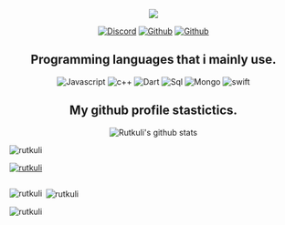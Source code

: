 <p align="center">
  <a href="https://rustylake.xyz">
    <img src="https://i.imgur.com/M2Uhzyn.png"></a>
</p>
<p align="center">
    <a href="https://discordapp.com/users/749998774566387742">
   <img alt="Discord" src="https://img.shields.io/badge/Discord-Rutkuli%234866-7289DA?style=for-the-badge&logo=discord&logoColor=7289DA&logoWidth=20&labelColor=000'"></a>  
  <a href="https://github.com/rutkuli">
   <img alt="Github" src="https://img.shields.io/github/followers/Rutkuli?color=1DA1F2&logo=github&label=Followers&style=for-the-badge"></a>   
   <a href="https://rutkuli.is-a.dev/">
   <img alt="Github" src="https://img.shields.io/website?label=rutkuli.is-a.dev&style=for-the-badge&url=https://rutkuli.is-a.dev/"></a> 
</p>


<h2 align="center">Programming languages that i mainly use.</h2>
<p align="center">
  <img alt="Javascript" src="https://img.shields.io/badge/-JavaScript-090909?style=for-the-badge&logo=JavaScript&logoColor=E9D54D"></a> 
  <img alt="c++" src="https://img.shields.io/badge/-C++-090909?style=for-the-badge&logo=C%2b%2b&logoColor=6296CC"></a> 
  <img alt="Dart" src="https://img.shields.io/badge/-Dart-090909?style=for-the-badge&logo=dart&logoColor=097CDB"></a>    
  <img alt="Sql" src="https://img.shields.io/badge/-Sql-090909?style=for-the-badge&logo=mysql&logoColor=00648B"></a> 
  <img alt="Mongo" src="https://img.shields.io/badge/-MongoDB-090909?style=for-the-badge&logo=MongoDB&logoColor=00648B"></a> 
  <img alt="swift" src="https://img.shields.io/badge/-Swift-090909?style=for-the-badge&logo=Swift&logoColor=00648B"></a> 
</p>

<h2 align="center">My github profile stastictics.</h2>
<p align="center">
  <img align="center" src="https://github-readme-stats.vercel.app/api?username=rutkuli&&show_icons=true&title_color=ffffff&icon_color=bb2acf&text_color=daf7dc&bg_color=151515" alt="Rutkuli's github stats"/>
<br />
<p align="left"> <img src="https://komarev.com/ghpvc/?username=rutkuli&label=Profile%20views&color=0e75b6&style=flat" alt="rutkuli" /> </p>
<p align="left"> <a href="https://github.com/ryo-ma/github-profile-trophy"><img src="https://github-profile-trophy.vercel.app/?username=rutkuli" alt="rutkuli" /></a> </p>
<p align="left"> <a href="https://twitter.com/" target="blank"><img src="https://img.shields.io/twitter/follow/?logo=twitter&style=for-the-badge&title_color=ffffff&icon_color=bb2acf&text_color=daf7dc&bg_color=151515" alt="" /></a> </p>
<p><img align="left" src="https://github-readme-stats.vercel.app/api/top-langs?username=rutkuli&show_icons=true&locale=en&layout=compact&title_color=ffffff&icon_color=bb2acf&text_color=daf7dc&bg_color=151515" alt="rutkuli" /></p>

<p>&nbsp;<img align="center" src="https://github-readme-stats.vercel.app/api?username=rutkuli&show_icons=true&locale=en" alt="rutkuli" /></p>

<p><img align="center" src="https://github-readme-streak-stats.herokuapp.com/?user=rutkuli&" alt="rutkuli" /></p>

</pre> 

<!--
**rutkuli/rutkuli** is a ✨ _special_ ✨ repository because its `README.md` (this file) appears on your GitHub profile.


